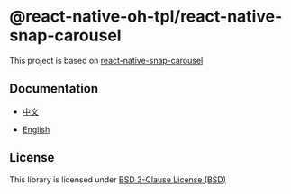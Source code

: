 # @react-native-oh-tpl/react-native-snap-carousel

This project is based on [react-native-snap-carousel](https://github.com/meliorence/react-native-snap-carousel)

## Documentation

- [中文](https://gitee.com/react-native-oh-library/usage-docs/blob/master/zh-cn/react-native-snap-carousel.md)

- [English](https://gitee.com/react-native-oh-library/usage-docs/blob/master/en/react-native-snap-carousel.md)

## License

This library is licensed under [BSD 3-Clause License (BSD)](https://github.com/react-native-oh-library/react-native-snap-carousel/blob/sig/LICENSE)